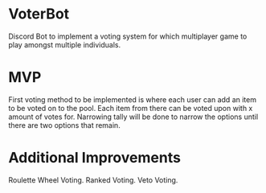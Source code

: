 # VoterBot
Discord Bot to implement a voting system for which multiplayer game to play amongst multiple individuals.









# MVP
First voting method to be implemented is where each user can add an item to be voted on to the pool.
Each item from there can be voted upon with x amount of votes for.
Narrowing tally will be done to narrow the options until there are two options that remain.


# Additional Improvements
Roulette Wheel Voting.
Ranked Voting.
Veto Voting.


